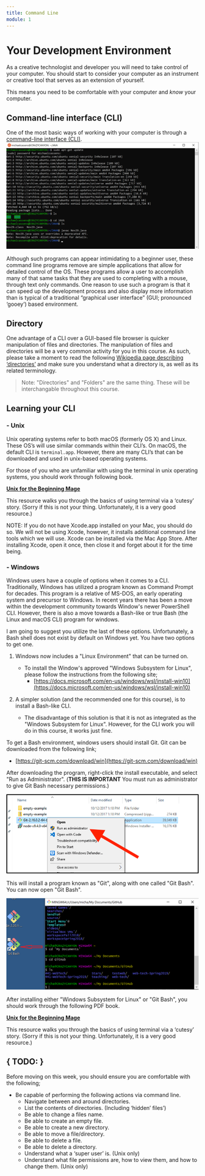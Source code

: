 ```yaml
---
title: Command Line
module: 1
---
```


# Your Development Environment

As a creative technologist and developer you will need to take control of your computer. You should start to consider your computer as an instrument or creative tool that serves as an extension of yourself.

This means you need to be comfortable with your computer and *know* your computer.

## Command-line interface (CLI)

One of the most basic ways of working with your computer is through a [command-line interface (CLI)](https://en.wikipedia.org/wiki/Command-line_interface).
![example image of terminal.app](../imgs/Screen1.png)

Although such programs can appear intimidating to a beginner user, these command line programs remove are simple applications that allow for detailed control of the OS. These programs allow a user to accomplish many of that same tasks that they are used to completing with a mouse, through text only commands. One reason to use such a program is that it can speed up the development process and also display more information than is typical of a traditional “graphical user interface” (GUI; pronounced ‘gooey’) based environment.

## Directory

One advantage of a CLI over a GUI-based file browser is quicker manipulation of files and directories. The manipulation of files and directories will be a very common activity for you in this course. As such, please take a moment to read the following [Wikipedia page describing ‘directories’](https://en.wikipedia.org/wiki/Directory_(computing)) and make sure you understand what a directory is, as well as its related terminology.

> Note: "Directories" and "Folders" are the same thing. These will be interchangable throughout this course.

<!--  Might want to create a video here...
<div class="embed-responsive embed-responsive-16by9"><iframe class="embed-responsive-item" src="https://www.youtube.com/embed/CuyD_n3XzbE" frameborder="0" allowfullscreen></iframe></div>
-->
## Learning your CLI

### - Unix
Unix operating systems refer to both macOS (formerly OS X) and Linux. These OS’s will use similar commands within their CLI’s. On macOS, the default CLI is `terminal.app`. However, there are many CLI’s that can be downloaded and used in unix-based operating systems.

For those of you who are unfamiliar with using the terminal in unix operating systems, you should work through following book.

**[Unix for the Beginning Mage](http://unixmages.com/wp-content/uploads/2018/12/ufbm.pdf)**

This resource walks you through the basics of using terminal via a ‘cutesy’ story. (Sorry if this is not your thing. Unfortunately, it is a very good resource.)

NOTE: If you do not have Xcode.app installed on your Mac, you should do so. We will not be using Xcode, however, it installs additional command line tools which we will use. Xcode can be installed via the Mac App Store. After installing Xcode, open it once, then close it and forget about it for the time being.

### - Windows
Windows users have a couple of options when it comes to a CLI. Traditionally, Windows has utilized a program known as Command Prompt for decades. This program is a relative of MS-DOS, an early operating system and precursor to Windows. In recent years there has been a move within the development community towards Window's newer PowerShell CLI. However, there is also a move towards a Bash-like or true Bash (the Linux and macOS CLI) program for windows.

I am going to suggest you utilize the last of these options. Unfortunately, a Bash shell does not exist by default on Windows yet. You have two options to get one.

1. Windows now includes a "Linux Environment" that can be turned on.
    - To install the Window's approved "Windows Subsystem for Linux", please follow the instructions from the following site;
        - [https://docs.microsoft.com/en-us/windows/wsl/install-win10](https://docs.microsoft.com/en-us/windows/wsl/install-win10)

2. A simpler solution (and the recommended one for this course), is to install a Bash-like CLI.
    - The disadvantage of this solution is that it is not as integrated as the "Windows Subsystem for Linux". However, for the CLI work you will do in this course, it works just fine.

To get a Bash environment, windows users should install Git. Git can be downloaded from the following link;

- [https://git-scm.com/download/win](https://git-scm.com/download/win)

After downloading the program, right-click the install executable, and select "Run as Administrator". (**THIS IS IMPORTANT** You must run as administrator to give Git Bash necessary permissions.)

![Install Git as Administrator](../imgs/install-git-windows.png)

This will install a program known as "Git", along with one called "Git Bash". You can now open "Git Bash".

![Git Bash](../imgs/Screen2.png)

After installing either "Windows Subsystem for Linux" or "Git Bash", you should work through the following PDF book.

**[Unix for the Beginning Mage](http://unixmages.com/ufbm.pdf)**

This resource walks you through the basics of using terminal via a ‘cutesy’ story. (Sorry if this is not your thing. Unfortunately, it is a very good resource.)



<!-- You can launch PowerShell console by pressing Windows key, typing PowerShell, and clicking on Windows PowerShell.

If you are unfamiliar with using PowerShell on Windows, please work through the following resource.

**[PowerShell Beginner’s Guide](https://github.com/PowerShell/PowerShell/blob/master/docs/learning-powershell/powershell-beginners-guide.md)**

and watch the following video:

<div class="embed-responsive embed-responsive-16by9"><iframe class="embed-responsive-item" src="https://channel9.msdn.com/Series/GetStartedPowerShell3/01/player" allowFullScreen frameBorder="0"></iframe></div><br /> -->


## { TODO: }

Before moving on this week, you should ensure you are comfortable with the following;

- Be capable of performing the following actions via command line.
	- Navigate between and around directories.
	- List the contents of directories. (Including ‘hidden’ files’)
	- Be able to change a files name.
	- Be able to create an empty file.
	- Be able to create a new directory.
	- Be able to move a file/directory.
	- Be able to delete a file.
	- Be able to delete a directory.
	- Understand what a ‘super user’ is. (Unix only)
	- Understand what file permissions are, how to view them, and how to change them. (Unix only)
